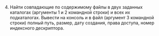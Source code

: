 4.	Найти совпадающие по содержимому файлы в двух заданных каталогах (аргументы 1 и 2 командной строки) и всех их подкаталогах. Вывести на консоль и в файл (аргумент 3 командной строки) полный путь, размер, дату создания, права доступа, номер индексного дескриптора.
